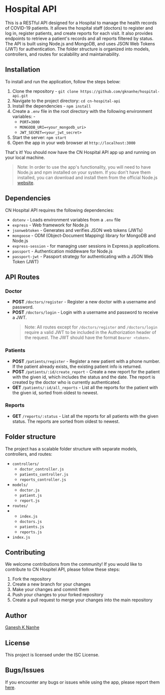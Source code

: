 # Hospital API

This is a RESTful API designed for a Hospital to manage the health records of COVID-19 patients. It allows the hospital staff (doctors) to register and log in, register patients, and create reports for each visit. It also provides endpoints to retrieve a patient's records and all reports filtered by status.
The API is built using Node.js and MongoDB, and uses JSON Web Tokens (JWT) for authentication. The folder structure is organized into models, controllers, and routes for scalability and maintainability.

## Installation

To install and run the application, follow the steps below:

1. Clone the repository - `git clone https://github.com/gknanhe/hospital-api.git`
2. Navigate to the project directory: `cd cn-hospital-api`
3. Install the dependencies - `npm install`
4. Create a `.env` file in the root directory with the following environment variables: -
   - `PORT=3000`
   - `MONGODB_URI=<your_mongodb_uri>`
   - `JWT_SECRET=<your_jwt_secret>`
5. Start the server: `npm start`
6. Open the app in your web browser at `http://localhost:3000`

That's it! You should now have the CN Hospital API app up and running on your local machine.

> Note: In order to use the app's functionality, you will need to have Node.js and npm installed on your system. If you don't have them installed, you can download and install them from the official Node.js [website](https://nodejs.org/en/).

## Dependencies

CN Hospital API requires the following dependencies:

- `dotenv` - Loads environment variables from a `.env` file
- `express` - Web framework for Node.js
- `jsonwebtoken` - Generates and verifies JSON web tokens (JWTs)
- `mongoose` - ODM (Object-Document Mapping) library for MongoDB and Node.js
- `express-session` - for managing user sessions in Express.js applications.
- `passport` - Authentication middleware for Node.js
- `passport-jwt` - Passport strategy for authenticating with a JSON Web Token (JWT)

## API Routes

### Doctor

- **POST** `/doctors/register` - Register a new doctor with a username and password.
- **POST** `/doctors/login` - Login with a username and password to receive a JWT.
  > Note: All routes except for `/doctors/register` and `/doctors/login` require a valid JWT to be included in the Authorization header of the request. The JWT should have the format `Bearer <token>`.

### Patients

- **POST** `/patients/register` - Register a new patient with a phone number. If the patient already exists, the existing patient info is returned.
- **POST** `/patients/:id/create_report` - Create a new report for the patient with the given id, which includes the status and the date. The report is created by the doctor who is currently authenticated.
- **GET** `/patients/:id/all_reports` - List all the reports for the patient with the given id, sorted from oldest to newest.

### Reports

- **GET** `/reports/:status` - List all the reports for all patients with the given status. The reports are sorted from oldest to newest.

## Folder structure

The project has a scalable folder structure with separate models, controllers, and routes:

- `controllers/`
  - `doctor_controller.js`
  - `patients_controller.js`
  - `reports_controller.js`
- `models/`
  - `doctor.js`
  - `patient.js`
  - `report.js`
- `routes/`
- - `index.js`
  - `doctors.js`
  - `patients.js`
  - `reports.js`
- `index.js`

## Contributing

We welcome contributions from the community! If you would like to contribute to CN Hospitel API, please follow these steps:

1. Fork the repository
2. Create a new branch for your changes
3. Make your changes and commit them
4. Push your changes to your forked repository
5. Create a pull request to merge your changes into the main repository

## Author

[Ganesh K Nanhe](https://github.com/gknanhe/hospital-api)

## License

This project is licensed under the ISC License.

## Bugs/Issues

If you encounter any bugs or issues while using the app, please report them [here](https://github.com/gknanhe/hospital-api/issues).
